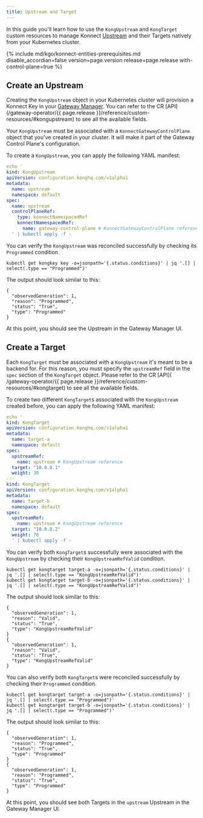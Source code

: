 ```yaml
---
title: Upstream and Target 
---
```


In this guide you'll learn how to use the `KongUpstream` and `KongTarget` custom resources to
manage Konnect [Upstream](/konnect/gateway-manager/configuration/#upstreams)
and their Targets natively from your Kubernetes cluster.

{% include md/kgo/konnect-entities-prerequisites.md disable_accordian=false version=page.version release=page.release
with-control-plane=true %}

## Create an Upstream

Creating the `KongUpstream` object in your Kubernetes cluster will provision a Konnect Key in
your [Gateway Manager](/konnect/gateway-manager).
You can refer to the CR [API](/gateway-operator/{{ page.release }}/reference/custom-resources/#kongupstream)
to see all the available fields.

Your `KongUpstream` must be associated with a `KonnectGatewayControlPlane` object that you've created in your cluster.
It will make it part of the Gateway Control Plane's configuration.

To create a `KongUpstream`, you can apply the following YAML manifest:

```yaml
echo '
kind: KongUpstream
apiVersion: configuration.konghq.com/v1alpha1
metadata:
  name: upstream
  namespace: default
spec:
  name: upstream
  controlPlaneRef:
    type: konnectNamespacedRef
    konnectNamespacedRef:
      name: gateway-control-plane # KonnectGatewayControlPlane reference
  ' | kubectl apply -f -
```

You can verify the `KongUpstream` was reconciled successfully by checking its `Programmed` condition.

```shell
kubectl get kongkey key -o=jsonpath='{.status.conditions}' | jq '.[] | select(.type == "Programmed")' 
```

The output should look similar to this:

```console
{
  "observedGeneration": 1,
  "reason": "Programmed",
  "status": "True",
  "type": "Programmed"
}
```

At this point, you should see the Upstream in the Gateway Manager UI.

## Create a Target

Each `KongTarget` must be associated with a `KongUpstream` it's meant to be a backend for. For this reason, you must
specify the `upstreamRef` field in the `spec` section of the `KongTarget` object. Please refer to the CR [API](
/gateway-operator/{{ page.release }}/reference/custom-resources/#kongtarget)
to see all the available fields.

To create two different `KongTarget`s associated with the `KongUpstream` created before, you can apply the following
YAML manifest:

```yaml
echo '
kind: KongTarget
apiVersion: configuration.konghq.com/v1alpha1
metadata:
  name: target-a
  namespace: default
spec:
  upstreamRef:
    name: upstream # KongUpstream reference
  target: "10.0.0.1"
  weight: 30
---
kind: KongTarget
apiVersion: configuration.konghq.com/v1alpha1
metadata:
  name: target-b
  namespace: default
spec:
  upstreamRef:
    name: upstream # KongUpstream reference
  target: "10.0.0.2"
  weight: 70
  ' | kubectl apply -f - 
```

You can verify both `KongTarget`s successfully were associated with the `KongUpstream` by checking their
`KongUpstreamRefValid` condition.

```shell
kubectl get kongtarget target-a -o=jsonpath='{.status.conditions}' | jq '.[] | select(.type == "KongUpstreamRefValid")'
kubectl get kongtarget target-b -o=jsonpath='{.status.conditions}' | jq '.[] | select(.type == "KongUpstreamRefValid")'
```

The output should look similar to this:

```console
{
  "observedGeneration": 1,
  "reason": "Valid",
  "status": "True",
  "type": "KongUpstreamRefValid"
}
{
  "observedGeneration": 1,
  "reason": "Valid",
  "status": "True",
  "type": "KongUpstreamRefValid"
}
```

You can also verify both `KongTarget`s were reconciled successfully by checking their `Programmed` condition.

```shell
kubectl get kongtarget target-a -o=jsonpath='{.status.conditions}' | jq '.[] | select(.type == "Programmed")'
kubectl get kongtarget target-b -o=jsonpath='{.status.conditions}' | jq '.[] | select(.type == "Programmed")'
```

The output should look similar to this:

```console
{
  "observedGeneration": 1,
  "reason": "Programmed",
  "status": "True",
  "type": "Programmed"
}
{
  "observedGeneration": 1,
  "reason": "Programmed",
  "status": "True",
  "type": "Programmed"
}
```

At this point, you should see both Targets in the `upstream` Upstream in the Gateway Manager UI.
